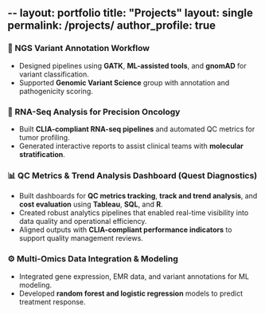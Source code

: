 --
layout: portfolio
title: "Projects"
layout: single
permalink: /projects/
author_profile: true
---

### 🧬 NGS Variant Annotation Workflow
- Designed pipelines using **GATK**, **ML-assisted tools**, and **gnomAD** for variant classification.
- Supported **Genomic Variant Science** group with annotation and pathogenicity scoring.

### 🔬 RNA-Seq Analysis for Precision Oncology
- Built **CLIA-compliant RNA-seq pipelines** and automated QC metrics for tumor profiling.
- Generated interactive reports to assist clinical teams with **molecular stratification**.

### 📊 QC Metrics & Trend Analysis Dashboard (Quest Diagnostics)
- Built dashboards for **QC metrics tracking**, **track and trend analysis**, and **cost evaluation** using **Tableau**, **SQL**, and **R**.
- Created robust analytics pipelines that enabled real-time visibility into data quality and operational efficiency.
- Aligned outputs with **CLIA-compliant performance indicators** to support quality management reviews.

### ⚙️ Multi-Omics Data Integration & Modeling
- Integrated gene expression, EMR data, and variant annotations for ML modeling.
- Developed **random forest and logistic regression** models to predict treatment response.

